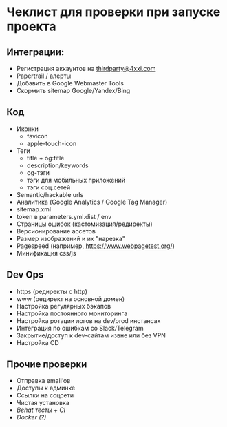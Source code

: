 # Чеклист для проверки при запуске проекта

## Интеграции:

* Регистрация аккаунтов на thirdparty@4xxi.com
* Papertrail / алерты
* Добавить в Google Webmaster Tools
* Скормить sitemap Google/Yandex/Bing

## Код
* Иконки
    * favicon
    * apple-touch-icon
* Теги
    * title + og:title
    * description/keywords
    * og-тэги
    * тэги для мобильных приложений
    * тэги соц.сетей
* Semantic/hackable urls
* Аналитика (Google Analytics / Google Tag Manager)
* sitemap.xml
* token в parameters.yml.dist / env
* Страницы ошибок (кастомизация/редиректы)
* Версионирование ассетов
* Размер изображений и их "нарезка"
* Pagespeed (например, https://www.webpagetest.org/)
* Минификация css/js

## Dev Ops
* https (редиректы с http)
* www (редирект на основной домен)
* Настройка регулярных бэкапов
* Настройка постоянного мониторинга
* Настройка ротации логов на dev/prod инстансах
* Интеграция по ошибкам со Slack/Telegram
* Закрытие/доступ к dev-сайтам извне или без VPN
* Настройка CD

## Прочие проверки
* Отправка email’ов
* Доступы к админке
* Ссылки на соцсети
* Чистая установка
* _Behat тесты + CI_
* _Docker (?)_
